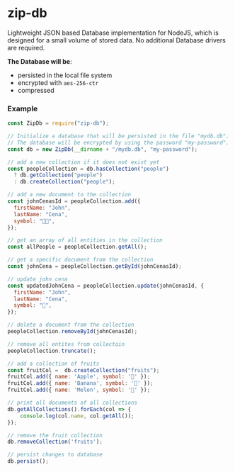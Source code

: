 # zip-db
Lightweight JSON based Database implementation for NodeJS, which is designed for a small volume of stored data.
No additional Database drivers are required.

**The Database will be**:
- persisted in the local file system
- encrypted with `aes-256-ctr`
- compressed

### Example
```JavaScript
const ZipDb = require("zip-db");

// Initialize a database that will be persisted in the file "mydb.db".
// The database will be encrypted by using the password "my-password".
const db = new ZipDb(__dirname + "/mydb.db", "my-password");

// add a new collection if it does not exist yet
const peopleCollection = db.hasCollection("people")
  ? db.getCollection("people")
  : db.createCollection("people");

// add a new document to the collection
const johnCenasId = peopleCollection.add({
  firstName: "John",
  lastName: "Cena",
  symbol: "💪🏻",
});

// get an array of all entities in the collection
const allPeople = peopleCollection.getAll();

// get a specific document from the collection
const johnCena = peopleCollection.getById(johnCenasId);

// update john cena
const updatedJohnCena = peopleCollection.update(johnCenasId, {
  firstName: "John",
  lastName: "Cena",
  symbol: "🥊",
});

// delete a document from the collection
peopleCollection.removeById(johnCenasId);

// remove all entites from collectoin
peopleCollection.truncate();

// add a collection of fruits
const fruitCol =  db.createCollection("fruits");
fruitCol.add({ name: 'Apple', symbol: '🍎' });
fruitCol.add({ name: 'Banana', symbol: '🍌' });
fruitCol.add({ name: 'Melon', symbol: '🍉' });

// print all documents of all collections
db.getAllCollections().forEach(col => {
    console.log(col.name, col.getAll());
});

// remove the fruit collection
db.removeCollection('fruits');

// persist changes to database
db.persist();
```
